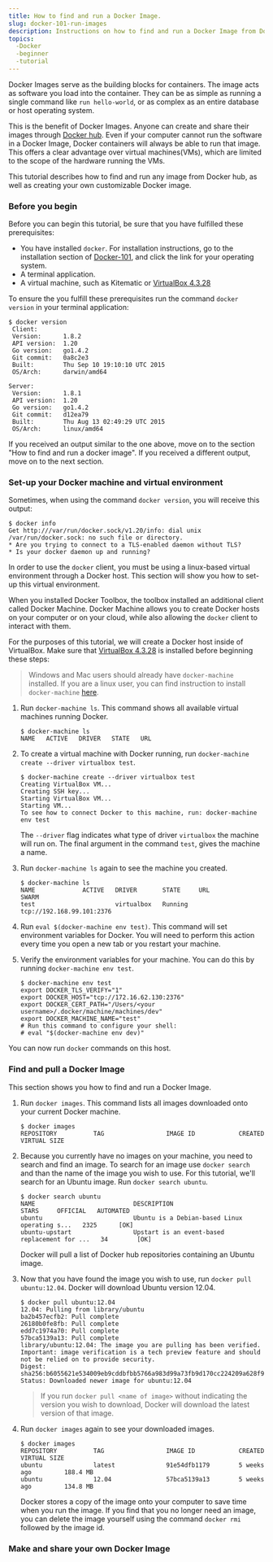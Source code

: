 ```yaml
---
title: How to find and run a Docker Image.
slug: docker-101-run-images
description: Instructions on how to find and run a Docker Image from Docker hub, and the function of Docker Images.
topics:
  -Docker
  -beginner
  -tutorial
---
```


Docker Images serve as the building blocks for containers. The image acts as software you load into the container. They can be as simple as running a single command like `run hello-world`, or as complex as an entire database or host operating system.

This is the benefit of Docker Images. Anyone can create and share their images through [Docker hub](https://hub.docker.com/). Even if your computer cannot run the software in a Docker Image, Docker containers will always be able to run that image. This offers a clear advantage over virtual machines(VMs), which are limited to the scope of the hardware running the VMs.

This tutorial describes how to find and run any image from Docker hub, as well as creating your own customizable Docker image.

### Before you begin

Before you can begin this tutorial, be sure that you have fulfilled these prerequisites:

* You have installed `docker`. For installation instructions, go to the installation section of [Docker-101](docker-101-introduction-docker), and click the link for your operating system.
* A terminal application.
* A virtual machine, such as Kitematic or [VirtualBox 4.3.28](https://www.virtualbox.org/wiki/Downloads)

To ensure the you fulfill these prerequisites run the command `docker version` in your terminal application:

```
$ docker version
 Client:
 Version:      1.8.2
 API version:  1.20
 Go version:   go1.4.2
 Git commit:   0a8c2e3
 Built:        Thu Sep 10 19:10:10 UTC 2015
 OS/Arch:      darwin/amd64

Server:
 Version:      1.8.1
 API version:  1.20
 Go version:   go1.4.2
 Git commit:   d12ea79
 Built:        Thu Aug 13 02:49:29 UTC 2015
 OS/Arch:      linux/amd64
```

If you received an output similar to the one above, move on to the section "How to find and run a docker image". If you received a different output, move on to the next section.

### Set-up your Docker machine and virtual environment

Sometimes, when using the command `docker version`, you will receive this output:

```
$ docker info
Get http:///var/run/docker.sock/v1.20/info: dial unix /var/run/docker.sock: no such file or directory.
* Are you trying to connect to a TLS-enabled daemon without TLS?
* Is your docker daemon up and running?
```

In order to use the `docker` client, you must be using a linux-based virtual environment through a Docker host. This section will show you how to set-up this virtual environment.

When you installed Docker Toolbox, the toolbox installed an additional client called Docker Machine. Docker Machine allows you to create Docker hosts on your computer or on your cloud, while also allowing the `docker` client to interact with them.

For the purposes of this tutorial, we will create a Docker host inside of VirtualBox. Make sure that [VirtualBox 4.3.28](https://www.virtualbox.org/wiki/Downloads) is installed before beginning these steps:

> Windows and Mac users should already have `docker-machine` installed. If you are a linux user, you can find instruction to install `docker-machine` [here](https://docs.docker.com/machine/install-machine/).

1. Run `docker-machine ls`. This command shows all available virtual machines running Docker.

    ```
    $ docker-machine ls
    NAME   ACTIVE   DRIVER   STATE   URL
    ```

2. To create a virtual machine with Docker running, run `docker-machine create --driver virtualbox test`.  

   ```
   $ docker-machine create --driver virtualbox test
   Creating VirtualBox VM...
   Creating SSH key...
   Starting VirtualBox VM...
   Starting VM...
   To see how to connect Docker to this machine, run: docker-machine env test
   ```

   The `--driver` flag indicates what type of driver `virtualbox` the machine will run on. The final argument in the command `test`, gives the machine a name.

3. Run `docker-machine ls` again to see the machine you created.

   ```
   $ docker-machine ls
   NAME             ACTIVE   DRIVER       STATE     URL                         SWARM
   test                      virtualbox   Running   tcp://192.168.99.101:2376
   ```

4. Run `eval $(docker-machine env test)`. This command will set environment variables for Docker. You will need to perform this action every time you open a new tab or you restart your machine.

5. Verify the environment variables for your machine. You can do this by running `docker-machine env test`.

   ```
   $ docker-machine env test
   export DOCKER_TLS_VERIFY="1"
   export DOCKER_HOST="tcp://172.16.62.130:2376"
   export DOCKER_CERT_PATH="/Users/<your username>/.docker/machine/machines/dev"
   export DOCKER_MACHINE_NAME="test"
   # Run this command to configure your shell:
   # eval "$(docker-machine env dev)"
   ```

You can now run `docker` commands on this host.

### Find and pull a Docker Image

This section shows you how to find and run a Docker Image.

1. Run `docker images`. This command lists all images downloaded onto your current Docker machine.

   ```
   $ docker images
   REPOSITORY          TAG                 IMAGE ID            CREATED             VIRTUAL SIZE
   ```

2. Because you currently have no images on your machine, you need to search and find an image. To search for an image use `docker search` and than the name of the image you wish to use. For this tutorial, we'll search for an Ubuntu image. Run `docker search ubuntu`.
   ```
   $ docker search ubuntu
   NAME                           DESCRIPTION                                     STARS     OFFICIAL   AUTOMATED
   ubuntu                         Ubuntu is a Debian-based Linux operating s...   2325      [OK]       
   ubuntu-upstart                 Upstart is an event-based replacement for ...   34        [OK]
   ```

   Docker will pull a list of Docker hub repositories containing an Ubuntu image.

3. Now that you have found the image you wish to use, run `docker pull ubuntu:12.04`. Docker will download Ubuntu version 12.04.
   ```
   $ docker pull ubuntu:12.04
   12.04: Pulling from library/ubuntu
   ba2b457ecfb2: Pull complete
   26180b0fe8fb: Pull complete
   edd7c1974a70: Pull complete
   57bca5139a13: Pull complete
   library/ubuntu:12.04: The image you are pulling has been verified. Important: image verification is a tech preview feature and should not be relied on to provide security.
   Digest: sha256:b6055621e534009eb9cddbfbb5766a983d99a73fb9d170cc224209a628f91804
   Status: Downloaded newer image for ubuntu:12.04
   ```

   > If you run `docker pull <name of image>` without indicating the version you wish to download, Docker will download the latest version of that image.

4. Run `docker images` again to see your downloaded images.

   ```
   $ docker images
   REPOSITORY          TAG                 IMAGE ID            CREATED             VIRTUAL SIZE
   ubuntu              latest              91e54dfb1179        5 weeks ago         188.4 MB
   ubuntu              12.04               57bca5139a13        5 weeks ago         134.8 MB
   ```

   Docker stores a copy of the image onto your computer to save time when you run the image. If you find that you no longer need an image, you can delete the image yourself using the command `docker rmi` followed by the image id.

### Make and share your own Docker Image
